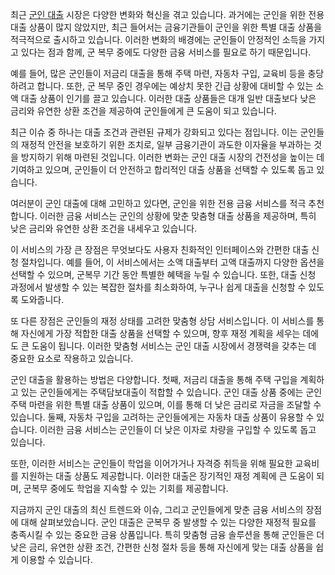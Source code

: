 <p>최근 <a href="https://ezloan.io/">군인 대출</a> 시장은 다양한 변화와 혁신을 겪고 있습니다. 과거에는 군인을 위한 전용 대출 상품이 많지 않았지만, 최근 들어서는 금융기관들이 군인을 위한 특별 대출 상품을 적극적으로 출시하고 있습니다. 이러한 변화의 배경에는 군인들이 안정적인 소득을 가지고 있다는 점과 함께, 군 복무 중에도 다양한 금융 서비스를 필요로 하기 때문입니다.</p>
<p>예를 들어, 많은 군인들이 저금리 대출을 통해 주택 마련, 자동차 구입, 교육비 등을 충당하려고 합니다. 또한, 군 복무 중인 경우에는 예상치 못한 긴급 상황에 대비할 수 있는 소액 대출 상품이 인기를 끌고 있습니다. 이러한 대출 상품들은 대개 일반 대출보다 낮은 금리와 유연한 상환 조건을 제공하여 군인들에게 큰 도움이 되고 있습니다.</p>
<p>최근 이슈 중 하나는 대출 조건과 관련된 규제가 강화되고 있다는 점입니다. 이는 군인들의 재정적 안전을 보호하기 위한 조치로, 일부 금융기관이 과도한 이자율을 부과하는 것을 방지하기 위해 마련된 것입니다. 이러한 변화는 군인 대출 시장의 건전성을 높이는 데 기여하고 있으며, 군인들이 더 안전하고 합리적인 대출 상품을 선택할 수 있도록 돕고 있습니다.</p>
<p>여러분이 군인 대출에 대해 고민하고 있다면, 군인을 위한 전용 금융 서비스를 적극 추천합니다. 이러한 금융 서비스는 군인의 상황에 맞춘 맞춤형 대출 상품을 제공하며, 특히 낮은 금리와 유연한 상환 조건을 내세우고 있습니다.</p>
<p>이 서비스의 가장 큰 장점은 무엇보다도 사용자 친화적인 인터페이스와 간편한 대출 신청 절차입니다. 예를 들어, 이 서비스에서는 소액 대출부터 고액 대출까지 다양한 옵션을 선택할 수 있으며, 군복무 기간 동안 특별한 혜택을 누릴 수 있습니다. 또한, 대출 신청 과정에서 발생할 수 있는 복잡한 절차를 최소화하여, 누구나 쉽게 대출을 신청할 수 있도록 도와줍니다.</p>
<p>또 다른 장점은 군인들의 재정 상태를 고려한 맞춤형 상담 서비스입니다. 이 서비스를 통해 자신에게 가장 적합한 대출 상품을 선택할 수 있으며, 향후 재정 계획을 세우는 데에도 큰 도움이 됩니다. 이러한 맞춤형 서비스는 군인 대출 시장에서 경쟁력을 갖추는 데 중요한 요소로 작용하고 있습니다.</p>
<p>군인 대출을 활용하는 방법은 다양합니다. 첫째, 저금리 대출을 통해 주택 구입을 계획하고 있는 군인들에게는 주택담보대출이 적합할 수 있습니다. 군인 대출 상품 중에는 군인 주택 마련을 위한 특별 대출 상품이 있으며, 이를 통해 더 낮은 금리로 자금을 조달할 수 있습니다. 둘째, 자동차 구입을 고려하는 군인들에게는 자동차 대출 상품이 유용할 수 있습니다. 이러한 금융 서비스는 군인들이 더 낮은 이자로 차량을 구입할 수 있도록 돕고 있습니다.</p>
<p>또한, 이러한 서비스는 군인들이 학업을 이어가거나 자격증 취득을 위해 필요한 교육비를 지원하는 대출 상품도 제공합니다. 이러한 대출은 장기적인 재정 계획에 큰 도움이 되며, 군복무 중에도 학업을 지속할 수 있는 기회를 제공합니다.</p>
<p>지금까지 군인 대출의 최신 트렌드와 이슈, 그리고 군인들에게 맞춘 금융 서비스의 장점에 대해 살펴보았습니다. 군인 대출은 군복무 중 발생할 수 있는 다양한 재정적 필요를 충족시킬 수 있는 중요한 금융 상품입니다. 특히 맞춤형 금융 솔루션을 통해 군인들은 더 낮은 금리, 유연한 상환 조건, 간편한 신청 절차 등을 통해 자신에게 맞는 대출 상품을 쉽게 이용할 수 있습니다.</p>
